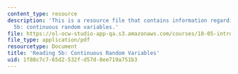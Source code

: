 ```yaml
---
content_type: resource
description: 'This is a resource file that contains information regarding reading
  5b: continuous random variables.'
file: https://ol-ocw-studio-app-qa.s3.amazonaws.com/courses/18-05-introduction-to-probability-and-statistics-spring-2014/1f88c7c765d2532fd57d8ee719a751b3_MIT18_05S14_Reading5b.pdf
file_type: application/pdf
resourcetype: Document
title: 'Reading 5b: Continuous Random Variables'
uid: 1f88c7c7-65d2-532f-d57d-8ee719a751b3
---
```


